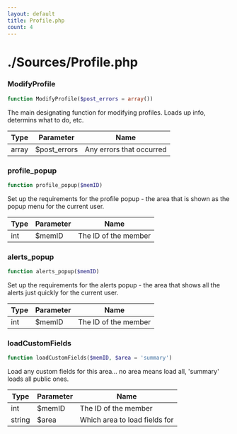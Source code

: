 ```yaml
---
layout: default
title: Profile.php
count: 4
---
```


# ./Sources/Profile.php

### ModifyProfile

```php
function ModifyProfile($post_errors = array())
```
The main designating function for modifying profiles. Loads up info, determins what to do, etc.



Type|Parameter|Name
---|---|---
array|$post_errors|Any errors that occurred
### profile_popup

```php
function profile_popup($memID)
```
Set up the requirements for the profile popup - the area that is shown as the popup menu for the current user.



Type|Parameter|Name
---|---|---
int|$memID|The ID of the member
### alerts_popup

```php
function alerts_popup($memID)
```
Set up the requirements for the alerts popup - the area that shows all the alerts just quickly for the current user.



Type|Parameter|Name
---|---|---
int|$memID|The ID of the member
### loadCustomFields

```php
function loadCustomFields($memID, $area = 'summary')
```
Load any custom fields for this area... no area means load all, 'summary' loads all public ones.



Type|Parameter|Name
---|---|---
int|$memID|The ID of the member
string|$area|Which area to load fields for
